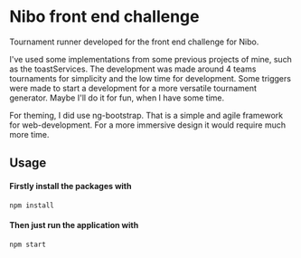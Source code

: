 # Nibo front end challenge

Tournament runner developed for the front end challenge for Nibo.

I've used some implementations from some previous projects of mine, such as the toastServices.
The development was made around 4 teams tournaments for simplicity and the low time for development. Some triggers were made to start a development for a more versatile tournament generator. Maybe I'll do it for fun, when I have some time.

For theming, I did use ng-bootstrap. That is a simple and agile framework for web-development. For a more immersive design it would require much more time.

## Usage

#### Firstly install the packages with
    npm install

#### Then just run the application with
    npm start

